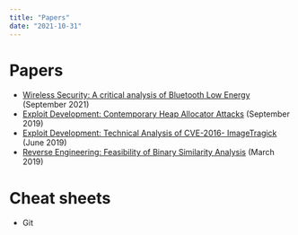 ```yaml
---
title: "Papers"
date: "2021-10-31"
---
```


# Papers

- [Wireless Security: A critical analysis of Bluetooth Low Energy](/papers/2021-simmonds-radiosec-ble.pdf) (September 2021)
- [Exploit Development: Contemporary Heap Allocator Attacks]() (September 2019)
- [Exploit Development: Technical Analysis of CVE-2016- ImageTragick]() (June 2019)
- [Reverse Engineering: Feasibility of Binary Similarity Analysis]() (March 2019)

# Cheat sheets

- Git
